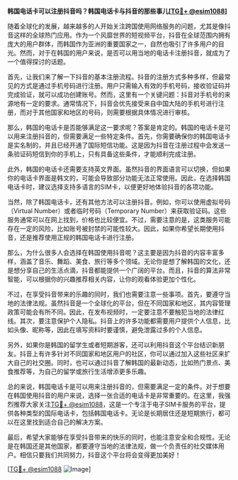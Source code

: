 **韩国电话卡可以注册抖音吗？韩国电话卡与抖音的那些事儿[[TG💪+ @esim1088](https://t.me/s/esim1088)]**

随着全球化的发展，越来越多的人开始关注跨国使用网络服务的问题，尤其是像抖音这样的全球热门应用。作为一个风靡世界的短视频平台，抖音在全球范围内拥有庞大的用户群体，而韩国作为亚洲的重要国家之一，自然也吸引了许多用户的目光。然而，对于在韩国的用户来说，是否可以用当地的电话卡注册抖音，就成为了一个值得探讨的话题。

首先，让我们来了解一下抖音的基本注册流程。抖音的注册方式多种多样，但最常见的方式是通过手机号码进行注册。用户只需输入有效的手机号码，接收验证码并完成验证，就可以成功创建账号。然而，这里有一个关键问题：抖音对手机号的来源地有一定的要求。通常情况下，抖音会优先接受来自中国大陆的手机号进行注册，而对于其他国家和地区的号码，则需要根据具体情况进行审核。

那么，韩国的电话卡是否能够满足这一要求呢？答案是肯定的。韩国的电话卡是可以用来注册抖音的，但需要满足一些特定条件。首先，你需要确保你的韩国电话卡是实名制的，并且已经开通了国际短信功能。这是因为抖音在注册过程中会发送一条验证码短信到你的手机上，只有具备这些条件，才能顺利完成注册。

此外，韩国的电话卡还需要支持英文界面。虽然抖音的界面语言可以切换，但如果你的电话卡界面是韩文的，可能会导致部分功能无法正常使用。因此，在选择韩国电话卡时，建议选择支持多语言的SIM卡，以便更好地体验抖音的各项功能。

当然，除了韩国电话卡，还有其他方法可以注册抖音。例如，你可以使用虚拟号码（Virtual Number）或者临时号码（Temporary Number）来获取验证码。这些服务通常可以在网上找到，价格也比较便宜。不过，需要注意的是，这类服务可能存在一定的风险，比如账号被封禁的可能性较大。因此，如果你希望长期使用抖音，还是推荐使用正规的韩国电话卡进行注册。

那么，为什么很多人会选择在韩国使用抖音呢？这主要是因为抖音的内容丰富多样，涵盖了音乐、舞蹈、美食、旅行等多个领域。无论你是想了解韩国的文化，还是想分享自己的生活点滴，抖音都能提供一个广阔的平台。而且，抖音的算法非常智能，可以根据你的兴趣推荐相关内容，让你的观看体验更加个性化。

不过，在享受抖音带来的乐趣的同时，我们也需要注意一些事项。首先，要遵守当地的法律法规。虽然抖音是一个全球化的平台，但在不同国家和地区，其内容管理政策可能会有所不同。因此，在发布视频时，一定要注意不要触犯当地的法律红线。其次，要注意保护个人隐私。抖音上的许多功能都需要用户提供个人信息，比如头像、昵称等，因此在填写资料时要谨慎，避免泄露过多的个人信息。

另外，如果你是韩国的留学生或者短期游客，还可以利用抖音这个平台结识新朋友。抖音上有许多针对不同国家和地区用户的社区，你可以通过加入这些社区来扩大自己的社交圈。同时，也可以通过抖音了解韩国的最新动态，比如热门景点、美食推荐等，为自己的留学或旅行生活增添更多乐趣。

总的来说，韩国电话卡是可以用来注册抖音的，但需要满足一定的条件。对于想要在韩国使用抖音的用户来说，选择一张合适的电话卡是非常重要的。在这里，我强烈推荐大家关注[TG💪+ @esim1088](https://t.me/s/esim1088)，这是一个专注于电子SIM卡服务的平台，提供各种类型的国际电话卡，包括韩国电话卡。无论是长期居住还是短期旅行，都可以在这里找到适合自己的解决方案。

最后，希望大家能够在享受抖音带来的快乐的同时，也能注意安全和合规性。无论是在韩国还是其他国家，都要遵守当地的法律法规，做一个负责任的社交媒体用户。相信只要我们共同努力，抖音这个平台将会变得更加美好！

[[TG💪+ @esim1088](https://t.me/s/esim1088) ![Image](https://i.postimg.cc/4NQfJmqS/Snipaste-2025-05-13-00-14-12.png)]